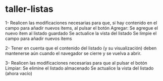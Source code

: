 # taller-listas

1- Realicen las modificaciones necesarias para que, si hay contenido en el campo para añadir nuevos ítems, al pulsar el botón Agregar:
Se agregue el nuevo ítem al listado guardado
Se actualice la vista del listado
Se limpie el campo para añadir nuevos ítems

2- Tener en cuenta que el contenido del listado (y su visualización) deben mantenerse aún cuando el navegador se cierre y se vuelva a abrir.

3- Realicen las modificaciones necesarias para que al pulsar el botón Limpiar:
Se elimine el listado almacenado
Se actualice la vista del listado (ahora vacío)
